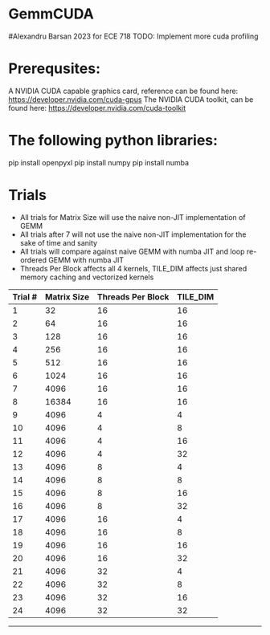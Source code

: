 # GemmCUDA
#Alexandru Barsan 2023 for ECE 718
TODO: Implement more cuda profiling

# Prerequsites:
A NVIDIA CUDA capable graphics card, reference can be found here: https://developer.nvidia.com/cuda-gpus
The NVIDIA CUDA toolkit, can be found here: https://developer.nvidia.com/cuda-toolkit

# The following python libraries:
pip install openpyxl
pip install numpy
pip install numba

# Trials
- All trials for Matrix Size will use the naive non-JIT implementation of GEMM
- All trials after 7 will not use the naive non-JIT implementation for the sake of time and sanity
- All trials will compare against naive GEMM with numba JIT and loop re-ordered GEMM with numba JIT
- Threads Per Block affects all 4 kernels, TILE_DIM affects just shared memory caching and vectorized kernels

|Trial #	| Matrix Size | Threads Per Block | TILE_DIM |
|-----------|-------------|-------------------|----------|
|1			|	32		  |			16		  |		16	 |
|2			|	64		  |			16		  |		16	 |
|3			|	128		  |			16		  |		16	 |
|4			|	256		  |			16		  |		16	 |
|5			|	512		  |			16		  |		16	 |
|6			|	1024	  |			16		  |		16	 |
|7			|	4096	  |			16		  |		16	 |
|8			|	16384	  |			16		  |		16	 |
|9			|	4096	  |			4		  |		4	 |
|10			|	4096	  |			4		  |		8	 |
|11			|	4096	  |			4		  |		16	 |
|12			|	4096	  |			4		  |		32	 |
|13			|	4096	  |			8		  |		4	 |
|14			|	4096	  |			8		  |		8	 |
|15			|	4096	  |			8		  |		16	 |
|16			|	4096	  |			8		  |		32	 |
|17			|	4096	  |			16		  |		4	 |
|18			|	4096	  |			16		  |		8	 |
|19			|	4096	  |			16		  |		16	 |
|20			|	4096	  |			16		  |		32	 |
|21			|	4096	  |			32		  |		4	 |
|22			|	4096	  |			32		  |		8	 |
|23			|	4096	  |			32		  |		16	 |
|24			|	4096	  |			32		  |		32	 |
----------------------------------------------------------
